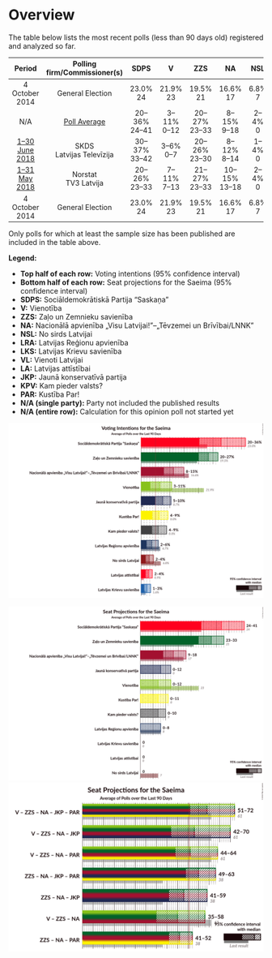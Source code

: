 # Overview

The table below lists the most recent polls (less than 90 days old) registered and analyzed so far.

| Period     | Polling firm/Commissioner(s) | SDPS | V | ZZS | NA | NSL | LRA | LKS | VL | LA | JKP | KPV | PAR |
|:----------:|:----------------------------:|:--:|:--:|:--:|:--:|:--:|:--:|:--:|:--:|:--:|:--:|:--:|:--:|
| 4 October 2014 | General Election | 23.0% <br> 24 | 21.9% <br> 23 | 19.5% <br> 21 | 16.6% <br> 17 | 6.8% <br> 7 | 6.7% <br> 8 | 1.6% <br> 0 | 1.2% <br> 0 | 0.9% <br> 0 | 0.7% <br> 0 | 0.0% <br> 0 | 0.0% <br> 0 |
| N/A | [Poll Average](average.html) | 20–36% <br> 24–41 | 3–11% <br> 0–12 | 20–27% <br> 23–33 | 8–15% <br> 9–18 | 2–4% <br> 0 | 2–6% <br> 0–8 | 1–3% <br> 0 | N/A <br> N/A | 2–4% <br> 0 | 5–10% <br> 0–13 | 4–9% <br> 0–10 | 4–9% <br> 0–11 |
| [1–30 June 2018](2018-06-30-SKDS.html) | SKDS <br> Latvijas Televīzija | 30–37% <br> 33–42 | 3–6% <br> 0–7 | 20–26% <br> 23–30 | 8–12% <br> 8–14 | 1–4% <br> 0 | 2–4% <br> 0 | 1–3% <br> 0 | N/A <br> N/A | N/A <br> N/A | 5–9% <br> 0–9 | 5–9% <br> 6–10 | 6–10% <br> 7–11 |
| [1–31 May 2018](2018-05-31-Norstat.html) | Norstat <br> TV3 Latvija | 20–26% <br> 23–33 | 7–11% <br> 7–13 | 21–27% <br> 23–33 | 10–15% <br> 13–18 | 2–4% <br> 0 | 3–6% <br> 0–8 | N/A <br> N/A | N/A <br> N/A | 2–4% <br> 0 | 7–11% <br> 8–13 | 4–7% <br> 0–8 | 4–7% <br> 0–8 |
| 4 October 2014 | General Election | 23.0% <br> 24 | 21.9% <br> 23 | 19.5% <br> 21 | 16.6% <br> 17 | 6.8% <br> 7 | 6.7% <br> 8 | 1.6% <br> 0 | 1.2% <br> 0 | 0.9% <br> 0 | 0.7% <br> 0 | 0.0% <br> 0 | 0.0% <br> 0 |

Only polls for which at least the sample size has been published are included in the table above.

**Legend:**
+ **Top half of each row:** Voting intentions (95% confidence interval)
+ **Bottom half of each row:** Seat projections for the Saeima (95% confidence interval)
+ **SDPS:** Sociāldemokrātiskā Partija “Saskaņa”
+ **V:** Vienotība
+ **ZZS:** Zaļo un Zemnieku savienība
+ **NA:** Nacionālā apvienība „Visu Latvijai!”–„Tēvzemei un Brīvībai/LNNK”
+ **NSL:** No sirds Latvijai
+ **LRA:** Latvijas Reģionu apvienība
+ **LKS:** Latvijas Krievu savienība
+ **VL:** Vienoti Latvijai
+ **LA:** Latvijas attīstībai
+ **JKP:** Jaunā konservatīvā partija
+ **KPV:** Kam pieder valsts?
+ **PAR:** Kustība Par!
+ **N/A (single party):** Party not included the published results
+ **N/A (entire row):** Calculation for this opinion poll not started yet


![Graph with voting intentions not yet produced](average.png "Voting Intentions")

![Graph with seats not yet produced](average-seats.png "Seats")
![Graph with coalitions seats not yet produced](average-coalitions-seats.png "Coalitions Seats")
